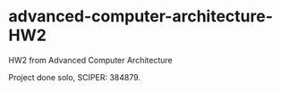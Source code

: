 # advanced-computer-architecture-HW2
HW2 from Advanced Computer Architecture

Project done solo, SCIPER: 384879.